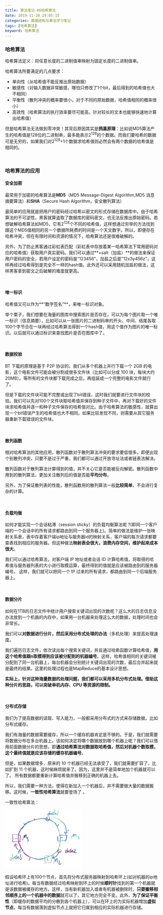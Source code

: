 ```yaml
---
title: 算法笔记-06哈希算法
date: 2019-11-20 19:05:15
categories: 数据结构与算法学习笔记
tags: [哈希算法]
keyword: 哈希算法
---
```


### 哈希算法

哈希算法定义：将任意长度的二进制值串映射为固定长度的二进制值串。

哈希算法所要满足的几点要求：

- 单向性（从哈希值不能反推出原始数据）
- 敏感性（对输入数据非常敏感，哪怕只修改了1个bit，最后得到的哈希值也大不相同）
- 平衡性（散列冲突的概率要很小，对于不同的原始数据，哈希值相同的概率很小）
- 高效性（哈希算法的执行效率要尽可能高，针对较长的文本也能够快速地计算出哈希值）

但是哈希算法无法做到零冲突！其背后原因其实是**鸽巢原理**：比如说MD5算法产生的哈希值是128位的二进制串，最多能表示2<sup>128</sup>的个数据。而我们要哈希的数据可是无穷的，如果我们对2<sup>128</sup>+1个数据求哈希值则必然会有两个数据的哈希值是相同的。

<br>

### 哈希算法的应用

#### 安全加密

最常用于加密的哈希算法是**MD5**（MD5 Message-Digest Algorithm,MD5 消息摘要算法）和**SHA**（Secure Hash Algorithm，安全散列算法） 

最简单的应用就是把用户的密码经过哈希以密文的形式存储在数据库中。由于哈希算法的不可逆性，黑客就算盗取了数据库的密码密文，也无法反推出原始密码。若想破解哈希算法如MD5，它有2<sup>128</sup>个不同的哈希值，这样想通过穷举的方法找到跟这个MD5值相同的另一个数据所耗费的时间是一个天文数字。所以，即便存在哈希冲突，但在有限时间和资源的情况下，哈希算法还是很难破解的。

另外，为了防止黑客通过彩虹表匹配（彩虹表中存放着某一哈希算法下常用密码对应的哈希值）获取用户真实密码。我们可以通过**+salt（加盐）**的做法来保证用户密码的安全，若用户设定的密码是“123456”，加盐之后是"12x3y456z"，这样再经过哈希得到是完全不一样的hash值。此外还可以采用随机加盐的做法，这样黑客拿到密文之后破解的难度就更高。

<br>

#### 唯一标识

哈希值又可以作为**“数字签名”**，来唯一标识对象。

举个栗子，我们想要在海量的图库中搜索图片是否存在，可以为每个图片取一个唯一标识（信息摘要），比如可以从一张图片的二进制码串的开头、中间、结尾各取100个字节合在一块再经过哈希算法得到一个hash值，用这个值作为图片的唯一标识。以后就可以通过标识来查找图片是否在图库中了。

<br>

#### 数据校验

BT 下载的原理是基于 P2P 协议的。我们从多个机器上并行下载一个 2GB 的电影，这个电影文件可能会被分割成很多文件块（比如可以分成 100 块，每块大约 20MB）。等所有的文件块都下载完成之后，再组装成一个完整的电影文件就行了。

但是下载的文件块可能不完整或出现了bit错误，这时我们就要进行文件块的校验。我们可以先对100个文件块取哈希值并保存到种子文件中，再对下载好的文件块求哈希值并逐一和种子文件保存的哈希值对比。由于哈希算法的敏感性，就算出现一个bit错误产生的哈希值也大不相同。如果比较发现不同，则需要从其它服务器重新下载错误的文件块。

<br>

#### 散列函数

相对哈希算法的其他应用，散列函数对于散列算法冲突的要求要低很多。即便出现个别散列冲突，只要不是过于严重，我们都可以通过开放寻址法或者链表法解决。 

散列函数对于散列算法计算得到的值，并不关心它是否能被反向解密。散列函数中用到的散列算法，更加关注散列后的值是否能**平均分布**。

另外，为了保证散列表的性能，散列函数用的散列算法一般**比较简单**，不会进行复杂的计算。

<br>

#### 负载均衡

如何才能实现一个会话粘滞（session sticky）的负载均衡算法呢 ?(即同一个客户端的一个会话中的所有请求都路由到同一个服务器上)。简单的做法是维护一张映射关系表，表中存着客户端ip地址与服务器id的映射关系，客户端的每次请求都要查表找到相应的服务器。但这种做法**映射表会很大，浪费内存空间，维护起来成本很大**。

我们可以通过哈希算法，对客户端 IP 地址或者会话 ID 计算哈希值，将取得的哈希值与服务器列表的大小进行取模运算，最终得到的值就是应该被路由到的服务器编号。 这样，我们就可以把同一个 IP 过来的所有请求，都路由到同一个后端服务器上。 

<br>

#### 数据分片

如何在1TB的日志文件中统计用户搜索关键词出现的次数呢？这么大的日志信息没办法放到一个机器的内存中，如果用一台机器来处理这么大的数据，处理时间也会非常长。

我们可以**对数据进行分片，然后采用分布式处理的办法**（多机处理）来提高处理速度。

我们遍历日志文件，依次读出每个搜索关键词，并且通过哈希函数计算哈希值，**用这个哈希值跟n取模得到应该被分配到的机器编号**。这样，哈希值相同的关键词被分配到了同一台机器上，每台机器会分别统计关键词出现的次数，最后合并起来就是最终的结果。这里的处理过程也是MapReduce的基本设计思想。

**实际上，针对这种海量数据的处理问题，我们都可以采用多机分布式处理。借助这种分片的思路，可以突破单机内存、CPU 等资源的限制。** 

<br>

#### 分布式存储

我们为了提高数据的读取、写入能力，一般都采用分布式的方式来存储数据，比如分布式缓存。

我们有海量的数据需要缓存，所以一个缓存机器肯定是不够的。于是，我们就需要将数据分布在多台机器上。该如何决定将哪个数据放到哪个机器上呢？我们可以借用前面数据分片的思想，即**通过哈希算法对数据取哈希值，然后对机器个数取模，这个最终值就是应该存储的缓存机器编号**。 

但是，如果数据增多，原来的 10 个机器已经无法承受了，我们就需要扩容了，比如扩到 11 个机器，这时候麻烦就来了。因为，这里并不是简单地加个机器就可以了。 所有数据都要重新计算哈希值并搬移到正确的机器上去。

所以，我们需要一种方法，使得在新加入一个机器后，并不需要做大量的数据搬移。这时候，**一致性哈希算法**就要登场了 。

一致性哈希算法：

<img src="https://raw.githubusercontent.com/cszcsz/BlogCloudImg/master/surfaceimg/constant_hash.png" width=50% height=50%/>

假设哈希环上有100个节点，首先将分布式服务器映射到哈希环上(如对机器的ip地址进行哈希)。每当有数据经过哈希映射到环上的时候**顺时针**找到的第一个机器就是该数据被缓存的地方。这样，当有新机器加入或者有机器被删除时，**只要搬移相邻顺序上的一个机器中的数据**就可以了，其它地方完全不变。此外，**为了保证平衡性**（即缓存的数据平均的分散到各个机器上），可以在环上的为实际机器增加**虚拟节点**，每当有数据落到虚拟节点上就把它归属到相应的实际机器进行存储。